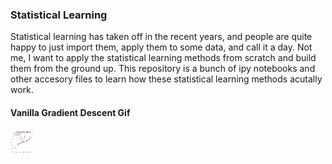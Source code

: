 ### Statistical Learning

Statistical learning has taken off in the recent years, and people are quite happy to just import them, apply them to some data, and call it a day. Not me, I want to apply the statistical learning methods from scratch and build them from the ground up. This repository is a bunch of ipy notebooks and other accesory files to learn how these statistical learning methods acutally work.

#### Vanilla Gradient Descent Gif

<img src="https://github.com/TheNudibranch/Optimize_stat_learning/blob/linear_regression/Linear_Regression.gif" width="40" height="40" />
